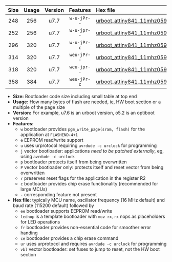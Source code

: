 |Size|Usage|Version|Features|Hex file|
|:-:|:-:|:-:|:-:|:--|
|248|256|u7.7|`w-u-jPr--`|[urboot_attiny841_11mhz0592_38400bps_lednop_ur_vbl.hex](https://raw.githubusercontent.com/stefanrueger/urboot.hex/main/mcus/attiny841/fcpu_11mhz0592/38400_bps/urboot_attiny841_11mhz0592_38400bps_lednop_ur_vbl.hex)|
|252|256|u7.7|`w-u-jpr--`|[urboot_attiny841_11mhz0592_38400bps_lednop_fr_ur_vbl.hex](https://raw.githubusercontent.com/stefanrueger/urboot.hex/main/mcus/attiny841/fcpu_11mhz0592/38400_bps/urboot_attiny841_11mhz0592_38400bps_lednop_fr_ur_vbl.hex)|
|296|320|u7.7|`w-u-jPr-c`|[urboot_attiny841_11mhz0592_38400bps_lednop_fr_ce_ur_vbl.hex](https://raw.githubusercontent.com/stefanrueger/urboot.hex/main/mcus/attiny841/fcpu_11mhz0592/38400_bps/urboot_attiny841_11mhz0592_38400bps_lednop_fr_ce_ur_vbl.hex)|
|314|320|u7.7|`weu-jPr--`|[urboot_attiny841_11mhz0592_38400bps_ee_lednop_ur_vbl.hex](https://raw.githubusercontent.com/stefanrueger/urboot.hex/main/mcus/attiny841/fcpu_11mhz0592/38400_bps/urboot_attiny841_11mhz0592_38400bps_ee_lednop_ur_vbl.hex)|
|318|320|u7.7|`weu-jpr--`|[urboot_attiny841_11mhz0592_38400bps_ee_lednop_fr_ur_vbl.hex](https://raw.githubusercontent.com/stefanrueger/urboot.hex/main/mcus/attiny841/fcpu_11mhz0592/38400_bps/urboot_attiny841_11mhz0592_38400bps_ee_lednop_fr_ur_vbl.hex)|
|358|384|u7.7|`weu-jPr-c`|[urboot_attiny841_11mhz0592_38400bps_ee_lednop_fr_ce_ur_vbl.hex](https://raw.githubusercontent.com/stefanrueger/urboot.hex/main/mcus/attiny841/fcpu_11mhz0592/38400_bps/urboot_attiny841_11mhz0592_38400bps_ee_lednop_fr_ce_ur_vbl.hex)|

- **Size:** Bootloader code size including small table at top end
- **Usage:** How many bytes of flash are needed, ie, HW boot section or a multiple of the page size
- **Version:** For example, u7.6 is an urboot version, o5.2 is an optiboot version
- **Features:**
  + `w` bootloader provides `pgm_write_page(sram, flash)` for the application at `FLASHEND-4+1`
  + `e` EEPROM read/write support
  + `u` uses urprotocol requiring `avrdude -c urclock` for programming
  + `j` vector bootloader: applications *need to be patched externally*, eg, using `avrdude -c urclock`
  + `p` bootloader protects itself from being overwritten
  + `P` vector bootloader only: protects itself and reset vector from being overwritten
  + `r` preserves reset flags for the application in the register R2
  + `c` bootloader provides chip erase functionality (recommended for large MCUs)
  + `-` corresponding feature not present
- **Hex file:** typically MCU name, oscillator frequency (16 MHz default) and baud rate (115200 default) followed by
  + `ee` bootloader supports EEPROM read/write
  + `lednop` is a template bootloader with `mov rx,rx` nops as placeholders for LED operations
  + `fr` bootloader provides non-essential code for smoother error handing
  + `ce` bootloader provides a chip erase command
  + `ur` uses urprotocol and requires `avrdude -c urclock` for programming
  + `vbl` vector bootloader: set fuses to jump to reset, not the HW boot section
